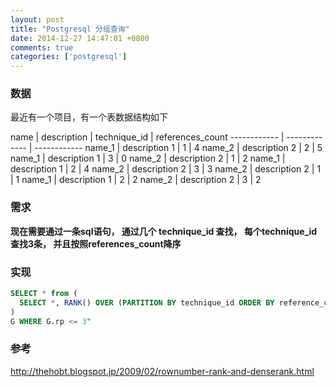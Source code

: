 ```yaml
---
layout: post
title: "Postgresql 分组查询"
date: 2014-12-27 14:47:01 +0800
comments: true
categories: ['postgresql']
---
```


### 数据
最近有一个项目，有一个表数据结构如下

name | description | technique_id | references_count
------------ | ------------- | ------------
name_1 | description 1  | 1 | 4
name_2 | description 2 |  2 | 5
name_1 | description 1  | 3 | 0
name_2 | description 2 |  1 | 2
name_1 | description 1  | 2 | 4
name_2 | description 2 |  3 | 3
name_2 | description 2 |  1 | 1
name_1 | description 1  | 2 | 2
name_2 | description 2 |  3 | 2

### 需求
**现在需要通过一条sql语句， 通过几个 technique_id 查找， 每个technique_id 查找3条， 并且按照references_count降序**

### 实现

``` sql
SELECT * from (
  SELECT *, RANK() OVER (PARTITION BY technique_id ORDER BY reference_count DESC) AS RP FROM gauges
) 
G WHERE G.rp <= 3"
```


### 参考

http://thehobt.blogspot.jp/2009/02/rownumber-rank-and-denserank.html

